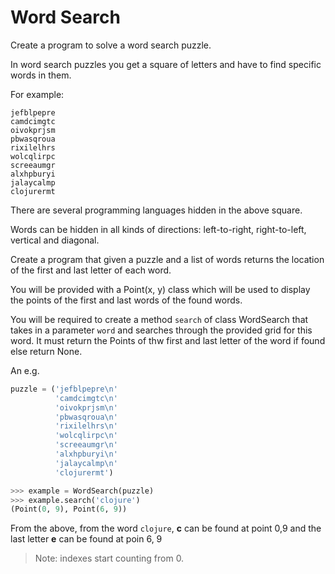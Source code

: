 # Word Search

Create a program to solve a word search puzzle.

In word search puzzles you get a square of letters and have to find specific words in them.

For example:

```
jefblpepre
camdcimgtc
oivokprjsm
pbwasqroua
rixilelhrs
wolcqlirpc
screeaumgr
alxhpburyi
jalaycalmp
clojurermt
```

There are several programming languages hidden in the above square.

Words can be hidden in all kinds of directions: left-to-right, right-to-left, vertical and diagonal.

Create a program that given a puzzle and a list of words returns the location of the first and last letter of each word.

You will be provided with a Point(x, y) class which will be used to display the points of the first and last words of
the found words.

You will be required to create a method `search` of class WordSearch that takes in a parameter `word` and searches
through the provided grid for this word. It must return the Points of thw first and last letter of the word if found
else return None.

An e.g.

``` python
puzzle = ('jefblpepre\n'
          'camdcimgtc\n'
          'oivokprjsm\n'
          'pbwasqroua\n'
          'rixilelhrs\n'
          'wolcqlirpc\n'
          'screeaumgr\n'
          'alxhpburyi\n'
          'jalaycalmp\n'
          'clojurermt')

>>> example = WordSearch(puzzle)
>>> example.search('clojure')
(Point(0, 9), Point(6, 9))
```

From the above, from the word `clojure`, **c** can be found at point 0,9 and the last letter **e** can be found at poin
6, 9

> Note: indexes start counting from 0.
